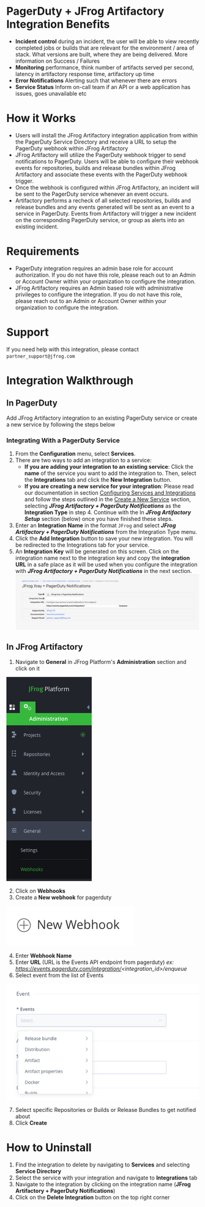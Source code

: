 # PagerDuty + JFrog Artifactory Integration Benefits
* **Incident control** during an incident, the user will be able to view recently completed jobs or builds that are relevant for the environment / area of stack. What versions are built, where they are being delivered. More information on Success / Failures
* **Monitoring** performance, think number of artifacts served per second, latency in artifactory response time, artifactory up time
* **Error Notifications** Alerting such that whenever there are errors
* **Service Status** Inform on-call team if an API or a web application has issues, goes unavailable etc

# How it Works
* Users will install the JFrog Artifactory integration application from within the PagerDuty Service Directory and receive a URL to setup the PagerDuty webhook within JFrog Artifactory
* JFrog Artifactory will utilize the PagerDuty webhook trigger to send notifications to PagerDuty.  Users will be able to configure their webhook events for repositories, builds and release bundles within JFrog Artifactory and associate these events with the PagerDuty webhook trigger. 
* Once the webhook is configured within JFrog Artifactory, an incident will be sent to the PagerDuty service whenever an event occurs.
* Artifactory performs a recheck of all selected repositories, builds and release bundles and any events generated will be sent as an event to a service in PagerDuty. Events from Artifactory will trigger a new incident on the corresponding PagerDuty service, or group as alerts into an existing incident.

# Requirements
* PagerDuty integration requires an admin base role for account authorization. If you do not have this role, please reach out to an Admin or Account Owner within your organization to configure the integration.
* JFrog Artifactory requires an Admin based role with administrative privileges to configure the integration.  If you do not have this role, please reach out to an Admin or Account Owner within your organization to configure the integration.

# Support
If you need help with this integration, please contact `partner_support@jfrog.com`

# Integration Walkthrough
## In PagerDuty
Add JFrog Artifactory integration to an existing PagerDuty service or create a new service by following the steps below

### Integrating With a PagerDuty Service
1. From the **Configuration** menu, select **Services**.
2. There are two ways to add an integration to a service:
   * **If you are adding your integration to an existing service**: Click the **name** of the service you want to add the integration to. Then, select the **Integrations** tab and click the **New Integration** button.
   * **If you are creating a new service for your integration**: Please read our documentation in section [Configuring Services and Integrations](https://support.pagerduty.com/docs/services-and-integrations#section-configuring-services-and-integrations) and follow the steps outlined in the [Create a New Service](https://support.pagerduty.com/docs/services-and-integrations#section-create-a-new-service) section, selecting ***JFrog Artifactory + PagerDuty Notifications*** as the **Integration Type** in step 4. Continue with the In  ***JFrog Artifactory Setup***  section (below) once you have finished these steps.
3. Enter an **Integration Name** in the format `JFrog` and select  ***JFrog Artifactory + PagerDuty Notifications***  from the Integration Type menu.
4. Click the **Add Integration** button to save your new integration. You will be redirected to the Integrations tab for your service.
5. An **Integration Key** will be generated on this screen. Click on the integration name next to the integration key and copy the **integration URL** in a safe place as it will be used when you configure the integration with  ***JFrog Artifactory + PagerDuty Notifications***  in the next section.
![integrations](images/integration.png)

## In JFrog Artifactory
1. Navigate to **General** in JFrog Platform's **Administration** section and click on it

![step1](images/step1.png)

2. Click on **Webhooks**
3. Create a **New webhook** for pagerduty

![new webhook](images/new_webhook.png)

4. Enter **Webhook Name**
5. Enter **URL** (URL is the Events API endpoint from pagerduty) _ex: https://events.pagerduty.com/integration/<integration_id>/enqueue_
6. Select event from the list of Events

![event_selection](images/event_selection.png)

7. Select specific Repositories or Builds or Release Bundles to get notified about
8. Click **Create**

# How to Uninstall
1. Find the integration to delete by navigating to **Services** and selecting **Service Directory**
2. Select the service with your integration and navigate to **Integrations** tab
3. Navigate to the integration by clicking on the integration name (**JFrog Artifactory + PagerDuty Notifications**)
4. Click on the **Delete Integration** button on the top right corner
